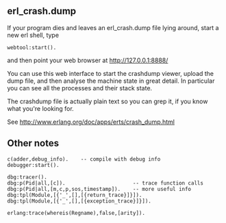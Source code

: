 erl_crash.dump
--------------

If your program dies and leaves an erl_crash.dump file lying around,
start a new erl shell, type

    webtool:start().

and then point your web browser at http://127.0.0.1:8888/

You can use this web interface to start the crashdump viewer, upload
the dump file, and then analyse the machine state in great detail. In
particular you can see all the processes and their stack state.

The crashdump file is actually plain text so you can grep it, if you
know what you're looking for.

See <http://www.erlang.org/doc/apps/erts/crash_dump.html>

Other notes
-----------
    c(adder,debug_info).    -- compile with debug info
    debugger:start().

    dbg:tracer().
    dbg:p(Pid|all,[c]).                      -- trace function calls
    dbg:p(Pid|all,[m,c,p,sos,timestamp]).    -- more useful info
    dbg:tpl(Module,[{'_',[],[{return_trace}]}]).
    dbg:tpl(Module,[{'_',[],[{exception_trace}]}]).

    erlang:trace(whereis(Regname),false,[arity]).
